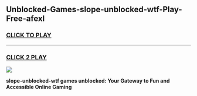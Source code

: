
## Unblocked-Games-slope-unblocked-wtf-Play-Free-afexl
<h3>
<a href="https://premium76.site?title=slope-unblocked-wtf&ref=18A">CLICK TO PLAY</a></h3>
<hr>

<h3>
<a href="https://premium76.site?title=slope-unblocked-wtf&ref=18A">CLICK 2 PLAY</a>
  
</h3>

<a href="https://premium76.site?title=slope-unblocked-wtf&ref=18A"><img src="https://clearcache.store/games.png"></a>


**slope-unblocked-wtf games unblocked: Your Gateway to Fun and Accessible Online Gaming**
